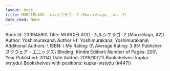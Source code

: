 ```yaml
---
layout: book
title: MURCIÉLAGO -ムルシエラゴ- 2 (Murciélago,  no. 2)
date_read: None
---
```


Book Id: 23394590\ 
Title: MURCIÉLAGO -ムルシエラゴ- 2 (Murciélago, #2)\ 
Author: Yoshimurakana\ 
Author l-f: Yoshimurakana, Yoshimurakana\ 
Additional Authors: \ 
ISBN: \ 
My Rating: 0\ 
Average Rating: 3.95\ 
Publisher: スクウェア・エニックス\ 
Binding: Kindle Edition\ 
Number of Pages: 200\ 
Year Published: 2014\ 
Date Added: 2019/10/21\ 
Bookshelves: kupka-wstydu\ 
Bookshelves with positions: kupka-wstydu (#447)\ 


